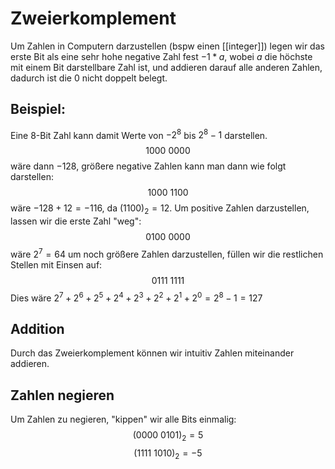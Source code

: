 # Zweierkomplement
Um Zahlen in Computern darzustellen (bspw einen [[integer]]) legen wir das erste Bit als eine sehr hohe negative Zahl fest $-1*a$, wobei $a$ die höchste mit einem Bit darstellbare Zahl ist, und addieren darauf alle anderen Zahlen, dadurch ist die 0 nicht doppelt belegt. 
## Beispiel:
Eine 8-Bit Zahl kann damit Werte von $-2^8$ bis $2^8-1$ darstellen. 
$$1000\text{ }0000$$
wäre dann $-128$, größere negative Zahlen kann man dann wie folgt darstellen:
$$1000\text{ }1100$$
wäre $-128 + 12 = -116$, da $(1100)_2=12$. Um positive Zahlen darzustellen, lassen wir die erste Zahl "weg":
$$0100\text{ }0000$$
wäre $2^7=64$ um noch größere Zahlen darzustellen, füllen wir die restlichen Stellen mit Einsen auf:
$$0111\text{ }1111$$
Dies wäre $2^7+2^6+2^5+2^4+2^3+2^2+2^1+2^0=2^8-1=127$
## Addition
Durch das Zweierkomplement können wir intuitiv Zahlen miteinander addieren.
## Zahlen negieren
Um Zahlen zu negieren, "kippen" wir alle Bits einmalig:
$$(0000\text{ }0101)_2=5$$
$$(1111\text{ }1010)_2=-5$$
